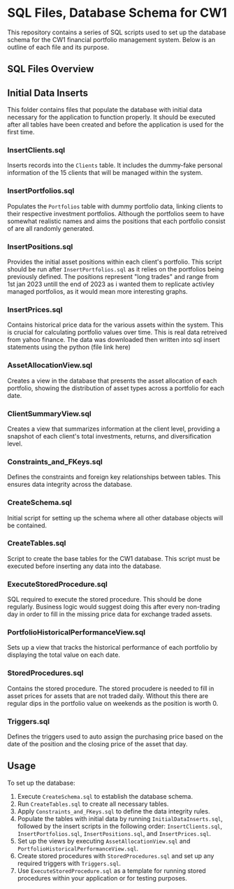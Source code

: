 # SQL Files, Database Schema for CW1

This repository contains a series of SQL scripts used to set up the database schema for the CW1 financial portfolio management system. Below is an outline of each file and its purpose.

## SQL Files Overview

## Initial Data Inserts
This folder contains files that populate the database with initial data necessary for the application to function properly. It should be executed after all tables have been created and before the application is used for the first time.

### InsertClients.sql
Inserts records into the `Clients` table. It includes the dummy-fake personal information of the 15 clients that will be managed within the system.

### InsertPortfolios.sql
Populates the `Portfolios` table with dummy portfolio data, linking clients to their respective investment portfolios. Although the portfolios seem to have somewhat realistic names and aims the positions that each portfolio consist of are all randomly generated. 

### InsertPositions.sql
Provides the initial asset positions within each client's portfolio. This script should be run after `InsertPortfolios.sql` as it relies on the portfolios being previously defined. The positions represent "long trades" and range from 1st jan 2023 untill the end of 2023 as i wanted them to replicate activley managed portfolios, as it would mean more interesting graphs. 

### InsertPrices.sql
Contains historical price data for the various assets within the system. This is crucial for calculating portfolio values over time. This is real data retreived from yahoo finance. The data was downloaded then written into sql insert statements using the python (file link here)

### AssetAllocationView.sql
Creates a view in the database that presents the asset allocation of each portfolio, showing the distribution of asset types across a portfolio for each date.

### ClientSummaryView.sql
Creates a view that summarizes information at the client level, providing a snapshot of each client's total investments, returns, and diversification level.

### Constraints_and_FKeys.sql
Defines the constraints and foreign key relationships between tables. This ensures data integrity across the database.

### CreateSchema.sql
Initial script for setting up the schema where all other database objects will be contained.

### CreateTables.sql
Script to create the base tables for the CW1 database. This script must be executed before inserting any data into the database.

### ExecuteStoredProcedure.sql
SQL required to execute the stored procedure. This should be done regularly. Business logic would suggest doing this after every non-trading day in order to fill in the missing price data for exchange traded assets. 

### PortfolioHistoricalPerformanceView.sql
Sets up a view that tracks the historical performance of each portfolio by displaying the total value on each date.

### StoredProcedures.sql
Contains the stored procedure. The stored procudere is needed to fill in asset prices for assets that are not traded daily. Without this there are regular dips in the portfolio value on weekends as the position is worth 0. 

### Triggers.sql
Defines the triggers used to auto assign the purchasing price based on the date of the position and the closing price of the asset that day.

## Usage

To set up the database:

1. Execute `CreateSchema.sql` to establish the database schema.
2. Run `CreateTables.sql` to create all necessary tables.
3. Apply `Constraints_and_FKeys.sql` to define the data integrity rules.
4. Populate the tables with initial data by running `InitialDataInserts.sql`, followed by the insert scripts in the following order: `InsertClients.sql`, `InsertPortfolios.sql`, `InsertPositions.sql`, and `InsertPrices.sql`.
5. Set up the views by executing `AssetAllocationView.sql` and `PortfolioHistoricalPerformanceView.sql`.
6. Create stored procedures with `StoredProcedures.sql` and set up any required triggers with `Triggers.sql`.
7. Use `ExecuteStoredProcedure.sql` as a template for running stored procedures within your application or for testing purposes.
